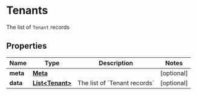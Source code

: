 

# Tenants

The list of `Tenant` records

## Properties

| Name | Type | Description | Notes |
|------------ | ------------- | ------------- | -------------|
|**meta** | [**Meta**](Meta.md) |  |  [optional] |
|**data** | [**List&lt;Tenant&gt;**](Tenant.md) | The list of &#x60;Tenant records&#x60; |  [optional] |




